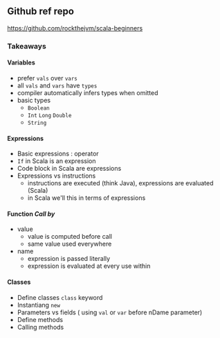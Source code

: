 ## Github ref repo
https://github.com/rockthejvm/scala-beginners

### Takeaways 

#### Variables
- prefer `vals` over `vars`
- all `vals` and `vars` have `types`
- compiler automatically infers types when omitted
- basic types
    - `Boolean`
    - `Int` `Long` `Double`
    - `String`

#### Expressions
- Basic expressions : operator
- `If` in Scala is an expression
- Code block in Scala are expressions
- Expressions vs instructions
    - instructions are executed (think Java), expressions are evaluated (Scala)
    - in Scala we'll this in terms of expressions
    
#### Function _Call by_ 
- value 
  - value is computed before call
  - same value used everywhere 
- name
  - expression is passed literally
  - expression is evaluated at every use within
  
#### Classes 
- Define classes `class` keyword
- Instantiang `new`
- Parameters vs fields ( using `val` or `var` before nDame parameter)
- Define methods
- Calling methods
